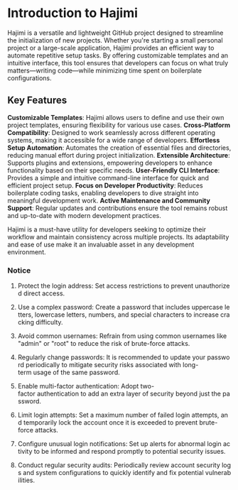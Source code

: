 # Introduction to Hajimi

Hajimi is a versatile and lightweight GitHub project designed to streamline the initialization of new projects. Whether you're starting a small personal project or a large-scale application, Hajimi provides an efficient way to automate repetitive setup tasks. By offering customizable templates and an intuitive interface, this tool ensures that developers can focus on what truly matters—writing code—while minimizing time spent on boilerplate configurations.

## Key Features

**Customizable Templates**: Hajimi allows users to define and use their own project templates, ensuring flexibility for various use cases.
**Cross-Platform Compatibility**: Designed to work seamlessly across different operating systems, making it accessible for a wide range of developers.
**Effortless Setup Automation**: Automates the creation of essential files and directories, reducing manual effort during project initialization.
**Extensible Architecture**: Supports plugins and extensions, empowering developers to enhance functionality based on their specific needs.
**User-Friendly CLI Interface**: Provides a simple and intuitive command-line interface for quick and efficient project setup.
**Focus on Developer Productivity**: Reduces boilerplate coding tasks, enabling developers to dive straight into meaningful development work.
**Active Maintenance and Community Support**: Regular updates and contributions ensure the tool remains robust and up-to-date with modern development practices.

Hajimi is a must-have utility for developers seeking to optimize their workflow and maintain consistency across multiple projects. Its adaptability and ease of use make it an invaluable asset in any development environment.

### Notice

1.  Protect the login address: Set access restrictions to prevent unauthorized direct access.
    
2.  Use a complex password: Create a password that includes uppercase letters, lowercase letters, numbers, and special characters to increase cracking difficulty.
    
3.  Avoid common usernames: Refrain from using common usernames like "admin" or "root" to reduce the risk of brute-force attacks.
    
4.  Regularly change passwords: It is recommended to update your password periodically to mitigate security risks associated with long-term usage of the same password.
    
5.  Enable multi-factor authentication: Adopt two-factor authentication to add an extra layer of security beyond just the password.
    
6.  Limit login attempts: Set a maximum number of failed login attempts, and temporarily lock the account once it is exceeded to prevent brute-force attacks.
    
7.  Configure unusual login notifications: Set up alerts for abnormal login activity to be informed and respond promptly to potential security issues.
    
8.  Conduct regular security audits: Periodically review account security logs and system configurations to quickly identify and fix potential vulnerabilities.
        